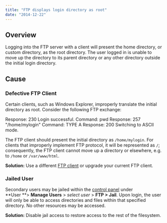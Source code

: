 ```yaml
---
title: "FTP displays login directory as root"
date: "2014-12-22"
---
```


## Overview

Logging into the FTP server with a client will present the home directory, or custom directory, as the root directory. The user logged in is unable to move up the directory to its parent directory or any other directory outside the initial login directory.

## Cause

### Defective FTP Client

Certain clients, such as Windows Explorer, improperly translate the initial directory as root. Consider the following FTP exchange:

Response: 230 Login successful.
Command: pwd
Response: 257 "/home/mylogin"
Command: TYPE A
Response: 200 Switching to ASCII mode.

The FTP client should present the initial directory as `/home/mylogin`. For clients that improperly implement FTP protocol, it will be represented as `/`; consequently, the FTP client cannot move up a directory or elsewhere, e.g. to `/home` or `/var/www/html`.

**Solution:** Use a different [FTP client](https://kb.apiscp.com/ftp/accessing-ftp-server/#recommended "Accessing FTP server") or upgrade your current FTP client.

### Jailed User

Secondary users may be jailed within the [control panel](https://kb.apiscp.com/control-panel/logging-into-the-control-panel/ "Logging into the control panel") under **User **\> **Manage Users** > _select user_ > **FTP > Jail**. Upon login, the user will only be able to access directories and files within that specified directory. No other resources may be accessed.

**Solution:** Disable jail access to restore access to the rest of the filesystem.
